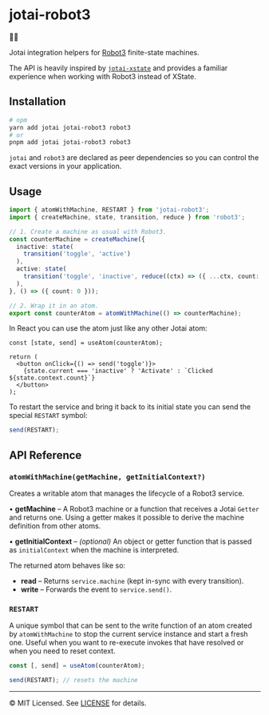 # jotai-robot3

👻🤖

Jotai integration helpers for [Robot3](https://thisrobot.life/) finite-state machines.

The API is heavily inspired by [`jotai-xstate`](https://github.com/jotaijs/jotai-xstate) and provides a familiar experience when working with Robot3 instead of XState.

## Installation

```bash
# npm
yarn add jotai jotai-robot3 robot3
# or
pnpm add jotai jotai-robot3 robot3
```

`jotai` and `robot3` are declared as peer dependencies so you can control the exact versions in your application.

## Usage

```ts
import { atomWithMachine, RESTART } from 'jotai-robot3';
import { createMachine, state, transition, reduce } from 'robot3';

// 1. Create a machine as usual with Robot3.
const counterMachine = createMachine({
  inactive: state(
    transition('toggle', 'active')
  ),
  active: state(
    transition('toggle', 'inactive', reduce((ctx) => ({ ...ctx, count: ctx.count + 1 })))
  ),
}, () => ({ count: 0 }));

// 2. Wrap it in an atom.
export const counterAtom = atomWithMachine(() => counterMachine);
```

In React you can use the atom just like any other Jotai atom:

```tsx
const [state, send] = useAtom(counterAtom);

return (
  <button onClick={() => send('toggle')}>
    {state.current === 'inactive' ? 'Activate' : `Clicked ${state.context.count}`}
  </button>
);
```

To restart the service and bring it back to its initial state you can send the special `RESTART` symbol:

```ts
send(RESTART);
```

## API Reference

### `atomWithMachine(getMachine, getInitialContext?)`

Creates a writable atom that manages the lifecycle of a Robot3 service.

• **getMachine** – A Robot3 machine or a function that receives a Jotai `Getter` and returns one. Using a getter makes it possible to derive the machine definition from other atoms.

• **getInitialContext** – _(optional)_ An object or getter function that is passed as `initialContext` when the machine is interpreted.

The returned atom behaves like so:

* **read** – Returns `service.machine` (kept in-sync with every transition).
* **write** – Forwards the event to `service.send()`.

### `RESTART`

A unique symbol that can be sent to the write function of an atom created by `atomWithMachine` to stop the current service instance and start a fresh one. Useful when you want to re-execute invokes that have resolved or when you need to reset context.

```ts
const [, send] = useAtom(counterAtom);

send(RESTART); // resets the machine
```

---

© MIT Licensed. See [LICENSE](LICENSE) for details.
